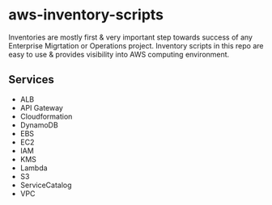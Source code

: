 # aws-inventory-scripts

Inventories are mostly first & very important step towards success of any Enterprise Migrtation or Operations project. Inventory scripts in this repo are easy to use & provides visibility into AWS computing environment.

## Services

* ALB
* API Gateway
* Cloudformation
* DynamoDB
* EBS
* EC2
* IAM
* KMS
* Lambda
* S3
* ServiceCatalog
* VPC
